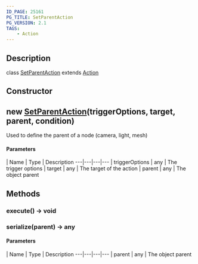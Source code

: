 ```yaml
---
ID_PAGE: 25161
PG_TITLE: SetParentAction
PG_VERSION: 2.1
TAGS:
    - Action
---
```

## Description

class [SetParentAction](/classes/2.5/SetParentAction) extends [Action](/classes/2.5/Action)



## Constructor

## new [SetParentAction](/classes/2.5/SetParentAction)(triggerOptions, target, parent, condition)

Used to define the parent of a node (camera, light, mesh)

#### Parameters
 | Name | Type | Description
---|---|---|---
 | triggerOptions | any |     The trigger options
 | target | any |     The target of the action
 | parent | any |     The object parent
## Methods

### execute() &rarr; void


### serialize(parent) &rarr; any



#### Parameters
 | Name | Type | Description
---|---|---|---
 | parent | any |     The object parent

